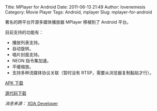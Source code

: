 Title: MPlayer for Android
Date: 2011-06-13 21:49
Author: lovenemesis
Category: Movie Player
Tags: Android, mplayer
Slug: mplayer-for-android

著名的跨平台开源多媒体播放器 MPlayer 移植到了 Android 平台。

目前支持的功能有：

-   播放列表支持。
-   自动旋转。
-   唱片封面支持。
-   NEON 指令集加速。
-   平缓缩放。
-   支持多种流媒体协议关联（暂时没有 RTSP，需要从浏览器复制黏贴才行）。

[APK 下载](http://www.multiupload.com/P765ZGOPPD)

[源代码下载](http://www.multiupload.com/ZUDXBLOL4A)

*消息来源：* [XDA
Developer](http://forum.xda-developers.com/showthread.php?t=1077188)

